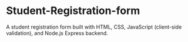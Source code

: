 # Student-Registration-form
A student registration form built with HTML, CSS, JavaScript (client-side validation), and Node.js Express backend.
